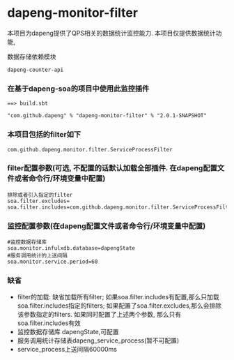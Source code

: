 # dapeng-monitor-filter
本项目为dapeng提供了QPS相关的数据统计监控能力.
本项目仅提供数据统计功能,

数据存储依赖模块
```sbtshell
dapeng-counter-api
```

### 在基于dapeng-soa的项目中使用此监控插件

```sbtshell
==> build.sbt

"com.github.dapeng" % "dapeng-monitor-filter" % "2.0.1-SNAPSHOT"
```
### 本项目包括的filter如下
```$xslt
com.github.dapeng.monitor.filter.ServiceProcessFilter
```
### filter配置参数(可选, 不配置的话默认加载全部插件. 在dapeng配置文件或者命令行/环境变量中配置)
```$xslt
排除或者引入指定的filter
soa.filter.excludes=
soa.filter.includes=com.github.dapeng.monitor.filter.ServiceProcessFilter

```
### 监控配置参数(在dapeng配置文件或者命令行/环境变量中配置)
```$xslt
#监控数据存储库
soa.monitor.infulxdb.database=dapengState
#服务调用统计的上送间隔
soa.monitor.service.period=60
```
### 缺省
- filter的加载:
  缺省加载所有filter;
  如果soa.filter.includes有配置,那么只加载soa.filter.includes指定的filters;
  如果配置了soa.filter.excludes,那么会排除该参数指定的filters.
  如果同时配置了上述两个参数, 那么只有soa.filter.includes有效
- 监控数据存储库 dapengState,可配置
- 服务调用统计存储表dapeng_service_process(暂不可配置)
- service_process上送间隔60000ms